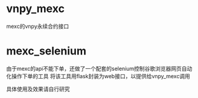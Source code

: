 # vnpy_mexc
mexc的vnpy永续合约接口

# mexc_selenium
由于mexc的api不能下单，还做了一个配套的selenium控制谷歌浏览器网页自动化操作下单的工具
将该工具用flask封装为web接口，以提供给vnpy_mexc调用

具体使用及效果请自行研究
